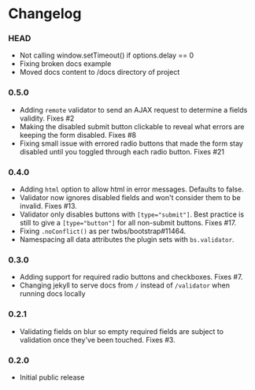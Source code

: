 Changelog
========
### HEAD
* Not calling window.setTimeout() if options.delay == 0
* Fixing broken docs example
* Moved docs content to /docs directory of project

### 0.5.0
* Adding `remote` validator to send an AJAX request to determine a fields validity. Fixes #2
* Making the disabled submit button clickable to reveal what errors are keeping the form disabled. Fixes #8
* Fixing small issue with errored radio buttons that made the form stay disabled until you toggled through each radio button. Fixes #21

### 0.4.0
* Adding `html` option to allow html in error messages. Defaults to false.
* Validator now ignores disabled fields and won't consider them to be invalid. Fixes #13.
* Validator only disables buttons with `[type="submit"]`. Best practice is still to give a `[type="button"]` for all non-submit buttons. Fixes #17.
* Fixing `.noConflict()` as per twbs/bootstrap#11464.
* Namespacing all data attributes the plugin sets with `bs.validator`.

### 0.3.0
* Adding support for required radio buttons and checkboxes. Fixes #7.
* Changing jekyll to serve docs from `/` instead of `/validator` when running docs locally

### 0.2.1
* Validating fields on blur so empty required fields are subject to validation once they've been touched. Fixes #3.

### 0.2.0
* Initial public release